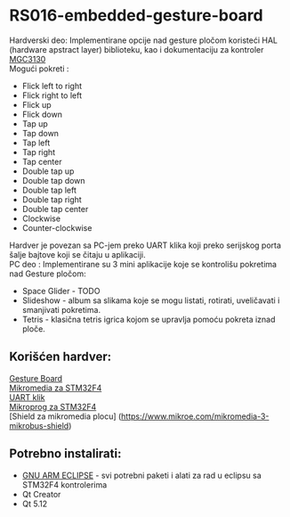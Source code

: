# RS016-embedded-gesture-board
Hardverski deo: Implementirane opcije nad gesture pločom koristeći HAL (hardware apstract layer) biblioteku, kao i dokumentaciju za kontroler [MGC3130](https://www.microchip.com/wwwproducts/en/MGC3130) <br/>
Mogući pokreti : 
* Flick left to right
* Flick right to left
* Flick up
* Flick down
* Tap up
* Tap down
* Tap left
* Tap right 
* Tap center
* Double tap up
* Double tap down 
* Double tap left
* Double tap right
* Double tap center
* Clockwise
* Counter-clockwise

Hardver je povezan sa PC-jem preko UART klika koji preko serijskog porta šalje bajtove koji se čitaju u aplikaciji. <br/>
PC deo : Implementirane su 3 mini aplikacije koje se kontrolišu pokretima nad Gesture pločom: <br/>
* Space Glider - TODO
* Slideshow - album sa slikama koje se mogu listati, rotirati, uveličavati i smanjivati pokretima.
* Tetris - klasična tetris igrica kojom se upravlja pomoću pokreta iznad ploče. 


## Korišćen hardver:
[Gesture Board](https://www.mikroe.com/gesture-board) <br/>
[Mikromedia za STM32F4](https://www.mikroe.com/mikromedia-7-stm32f4) <br/>
[UART klik](https://www.mikroe.com/usb-uart-click) <br/>
[Mikroprog za STM32F4 ](https://www.mikroe.com/mikroprog-stm32) <br/>
[Shield za mikromedia plocu] (https://www.mikroe.com/mikromedia-3-mikrobus-shield) <br/>

## Potrebno instalirati:
* [GNU ARM ECLIPSE](https://gnu-mcu-eclipse.github.io/toolchain/arm/install/) - svi potrebni paketi i alati za rad u eclipsu sa STM32F4 kontrolerima 
* Qt Creator
* Qt 5.12
